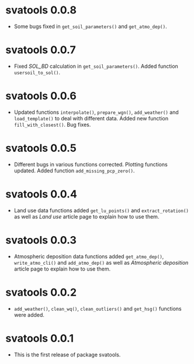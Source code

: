 # svatools 0.0.8

* Some bugs fixed in `get_soil_parameters()` and `get_atmo_dep()`.

# svatools 0.0.7

* Fixed *SOL_BD* calculation in `get_soil_parameters()`. Added function `usersoil_to_sol()`. 

# svatools 0.0.6

* Updated functions `interpolate()`, `prepare_wgn()`, `add_weather()` and `load_template()` to deal with different data. Added new function `fill_with_closest()`. Bug fixes. 

# svatools 0.0.5

* Different bugs in various functions corrected. Plotting functions updated. Added function `add_missing_pcp_zero()`.

# svatools 0.0.4

* Land use data functions added `get_lu_points()` and `extract_rotation()` as well as *Land use* article page to explain how to use them.

# svatools 0.0.3

* Atmospheric deposition data functions added `get_atmo_dep()`, `write_atmo_cli()` and `add_atmo_dep()` as well as *Atmospheric deposition* article page to explain how to use them.

# svatools 0.0.2

* `add_weather()`, `clean_wq()`, `clean_outliers()` and `get_hsg()` functions were added. 

# svatools 0.0.1

* This is the first release of package svatools.
